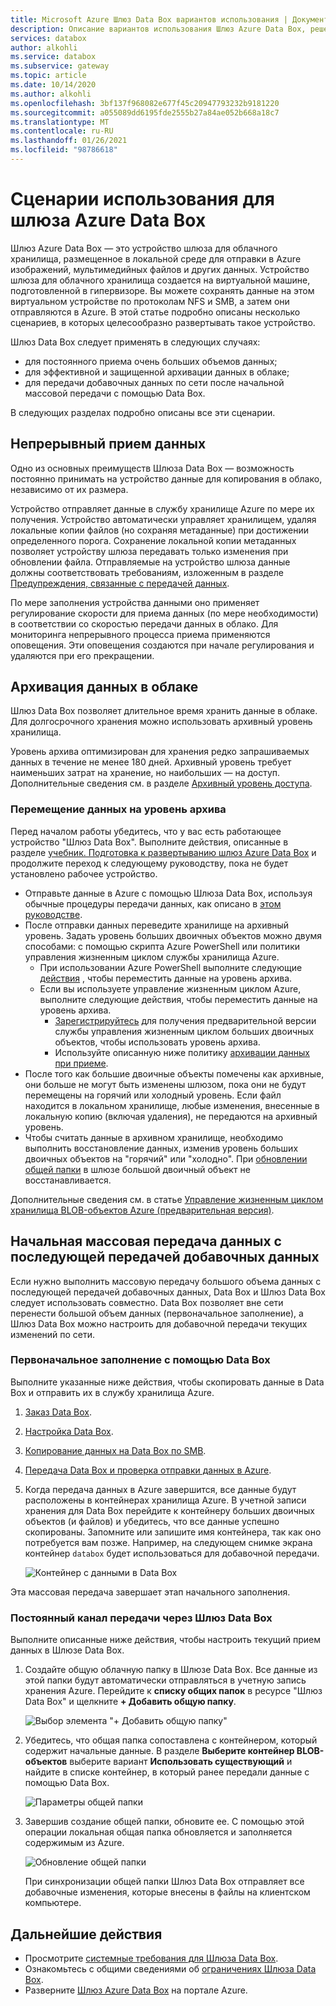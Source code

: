 ```yaml
---
title: Microsoft Azure Шлюз Data Box вариантов использования | Документация Майкрософт
description: Описание вариантов использования Шлюз Azure Data Box, решения для хранения виртуальных устройств, которое позволяет передавать данные в Azure,
services: databox
author: alkohli
ms.service: databox
ms.subservice: gateway
ms.topic: article
ms.date: 10/14/2020
ms.author: alkohli
ms.openlocfilehash: 3bf137f968082e677f45c20947793232b9181220
ms.sourcegitcommit: a055089dd6195fde2555b27a84ae052b668a18c7
ms.translationtype: MT
ms.contentlocale: ru-RU
ms.lasthandoff: 01/26/2021
ms.locfileid: "98786618"
---
```

# <a name="use-cases-for-azure-data-box-gateway"></a>Сценарии использования для шлюза Azure Data Box

Шлюз Azure Data Box — это устройство шлюза для облачного хранилища, размещенное в локальной среде для отправки в Azure изображений, мультимедийных файлов и других данных. Устройство шлюза для облачного хранилища создается на виртуальной машине, подготовленной в гипервизоре. Вы можете сохранять данные на этом виртуальном устройстве по протоколам NFS и SMB, а затем они отправляются в Azure. В этой статье подробно описаны несколько сценариев, в которых целесообразно развертывать такое устройство.

Шлюз Data Box следует применять в следующих случаях:

- для постоянного приема очень больших объемов данных;
- для эффективной и защищенной архивации данных в облаке;
- для передачи добавочных данных по сети после начальной массовой передачи с помощью Data Box.

В следующих разделах подробно описаны все эти сценарии.


## <a name="continuous-data-ingestion"></a>Непрерывный прием данных

Одно из основных преимуществ Шлюза Data Box — возможность постоянно принимать на устройство данные для копирования в облако, независимо от их размера.

Устройство отправляет данные в службу хранилище Azure по мере их получения. Устройство автоматически управляет хранилищем, удаляя локальные копии файлов (но сохраняя метаданные) при достижении определенного порога. Сохранение локальной копии метаданных позволяет устройству шлюза передавать только изменения при обновлении файла. Отправляемые на устройство шлюза данные должны соответствовать требованиям, изложенным в разделе [Предупреждения, связанные с передачей данных](data-box-gateway-limits.md#data-upload-caveats).

По мере заполнения устройства данными оно применяет регулирование скорости для приема данных (по мере необходимости) в соответствии со скоростью передачи данных в облако. Для мониторинга непрерывного процесса приема применяются оповещения. Эти оповещения создаются при начале регулирования и удаляются при его прекращении.

## <a name="cloud-archival-of-data"></a>Архивация данных в облаке

Шлюз Data Box позволяет длительное время хранить данные в облаке. Для долгосрочного хранения можно использовать архивный уровень хранилища.

Уровень архива оптимизирован для хранения редко запрашиваемых данных в течение не менее 180 дней. Архивный уровень требует наименьших затрат на хранение, но наибольших — на доступ. Дополнительные сведения см. в разделе [Архивный уровень доступа](../storage/blobs/storage-blob-storage-tiers.md#archive-access-tier).

### <a name="move-data-to-the-archive-tier"></a>Перемещение данных на уровень архива

Перед началом работы убедитесь, что у вас есть работающее устройство "Шлюз Data Box". Выполните действия, описанные в разделе [учебник. Подготовка к развертыванию шлюз Azure Data Box](data-box-gateway-deploy-prep.md) и продолжите переход к следующему руководству, пока не будет установлено рабочее устройство.

- Отправьте данные в Azure с помощью Шлюза Data Box, используя обычные процедуры передачи данных, как описано в [этом руководстве](data-box-gateway-deploy-add-shares.md).
- После отправки данных переведите хранилище на архивный уровень. Задать уровень больших двоичных объектов можно двумя способами: с помощью скрипта Azure PowerShell или политики управления жизненным циклом службы хранилища Azure.  
    - При использовании Azure PowerShell выполните следующие [действия](../databox/data-box-how-to-set-data-tier.md#use-azure-powershell-to-set-the-blob-tier) , чтобы переместить данные на уровень архива.
    - Если вы используете управление жизненным циклом Azure, выполните следующие действия, чтобы переместить данные на уровень архива.
        - [Зарегистрируйтесь](../storage/blobs/storage-lifecycle-management-concepts.md) для получения предварительной версии службы управления жизненным циклом больших двоичных объектов, чтобы использовать уровень архива.
        - Используйте описанную ниже политику [архивации данных при приеме](../storage/blobs/storage-lifecycle-management-concepts.md#archive-data-after-ingest).
- После того как большие двоичные объекты помечены как архивные, они больше не могут быть изменены шлюзом, пока они не будут перемещены на горячий или холодный уровень. Если файл находится в локальном хранилище, любые изменения, внесенные в локальную копию (включая удаления), не передаются на архивный уровень.
- Чтобы считать данные в архивном хранилище, необходимо выполнить восстановление данных, изменив уровень больших двоичных объектов на "горячий" или "холодно". При [обновлении общей папки](data-box-gateway-manage-shares.md#refresh-shares) в шлюзе большой двоичный объект не восстанавливается.

Дополнительные сведения см. в статье [Управление жизненным циклом хранилища BLOB-объектов Azure (предварительная версия)](../storage/blobs/storage-lifecycle-management-concepts.md).

## <a name="initial-bulk-transfer-followed-by-incremental-transfer"></a>Начальная массовая передача данных с последующей передачей добавочных данных

Если нужно выполнить массовую передачу большого объема данных с последующей передачей добавочных данных, Data Box и Шлюз Data Box следует использовать совместно. Data Box позволяет вне сети перенести большой объем данных (первоначальное заполнение), а Шлюз Data Box можно настроить для добавочной передачи текущих изменений по сети.

### <a name="seed-the-data-with-data-box"></a>Первоначальное заполнение с помощью Data Box

Выполните указанные ниже действия, чтобы скопировать данные в Data Box и отправить их в службу хранилища Azure.

1. [Заказ Data Box](../databox/data-box-deploy-ordered.md).
2. [Настройка Data Box](../databox/data-box-deploy-set-up.md).
3. [Копирование данных на Data Box по SMB](../databox/data-box-deploy-copy-data.md).
4. [Передача Data Box и проверка отправки данных в Azure](../databox/data-box-deploy-picked-up.md).
5. Когда передача данных в Azure завершится, все данные будут расположены в контейнерах хранилища Azure. В учетной записи хранения для Data Box перейдите к контейнеру больших двоичных объектов (и файлов) и убедитесь, что все данные успешно скопированы. Запомните или запишите имя контейнера, так как оно потребуется вам позже. Например, на следующем снимке экрана контейнер `databox` будет использоваться для добавочной передачи.

    ![Контейнер с данными в Data Box](media/data-box-gateway-use-cases/data-container.png)

Эта массовая передача завершает этап начального заполнения.

### <a name="ongoing-feed-with-data-box-gateway"></a>Постоянный канал передачи через Шлюз Data Box

Выполните описанные ниже действия, чтобы настроить текущий прием данных в Шлюзе Data Box. 

1. Создайте общую облачную папку в Шлюзе Data Box. Все данные из этой папки будут автоматически отправляться в учетную запись хранения Azure. Перейдите к **списку общих папок** в ресурсе "Шлюз Data Box" и щелкните **+ Добавить общую папку**.

    ![Выбор элемента "+ Добавить общую папку"](media/data-box-gateway-use-cases/add-share.png)

2. Убедитесь, что общая папка сопоставлена с контейнером, который содержит начальные данные. В разделе **Выберите контейнер BLOB-объектов** выберите вариант **Использовать существующий** и найдите в списке контейнер, в который ранее передали данные с помощью Data Box.

    ![Параметры общей папки](media/data-box-gateway-use-cases/share-settings-select-existing-container.png)

3. Завершив создание общей папки, обновите ее. С помощью этой операции локальная общая папка обновляется и заполняется содержимым из Azure.

    ![Обновление общей папки](media/data-box-gateway-use-cases/refresh-share.png)

    При синхронизации общей папки Шлюз Data Box отправляет все добавочные изменения, которые внесены в файлы на клиентском компьютере.

## <a name="next-steps"></a>Дальнейшие действия

- Просмотрите [системные требования для Шлюза Data Box](data-box-gateway-system-requirements.md).
- Ознакомьтесь с общими сведениями об [ограничениях Шлюза Data Box](data-box-gateway-limits.md).
- Разверните [Шлюз Azure Data Box](data-box-gateway-deploy-prep.md) на портале Azure.